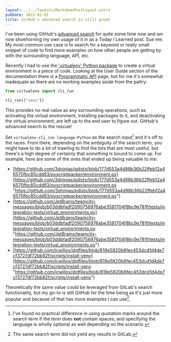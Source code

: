 ```yaml
---
layout: ../../layouts/MarkdownPostLayout.astro
pubDate: 2022-01-01
title: GitHub's advanced search is still great
---
```

I've been using GitHub's [advanced search](https://github.com/search/advanced "GitHub advanced search") for quite some time now and am now shoehorning my own usage of it in as a Today I Learned post. Sue me. My most common use case is to search for a keyword or really small snippet of code to find more examples on how other people are getting by with the surrounding language, API, etc.

Recently I had to use the ['virtualenv' Python package](https://virtualenv.pypa.io/en/latest/ "'Virtualenv' documentation - homepage") to create a virtual environment in a piece of code. Looking at the User Guide section of the documentation there _is_ a [Programmatic API](https://virtualenv.pypa.io/en/latest/user_guide.html#programmatic-api "'Virtualenv' documentation - Programmatic API") page, but for me it's somewhat inadequate as there are no working examples aside from the paltry:

```python
from virtualenv import cli_run

cli_run(["venv"])
```

This provides no real value as any surrounding operations, such as activating the virtual environment, installing packages to it, and deactivating the virtual environment, are left up to the end user to figure out. GitHub's advanced search to the rescue!

Set `virtualenv.cli_run language:Python` as the search input[^1] and it's off to the races. From there, depending on the ambiguity of the search term, you might have to do a bit of trawling to find the bits that are most useful, but there's a high degree of certainty that _something_ is bound to come up. For example, here are some of the ones that ended up being valuable to me:

* [https://github.com/3dninjas/pdistx/blob/177d553a4d98b36b22ffeb12a46570fbc85cdd83/pyscriptpacker/environment.py](https://github.com/3dninjas/pdistx/blob/177d553a4d98b36b22ffeb12a46570fbc85cdd83/pyscriptpacker/environment.py "https://github.com/3dninjas/pdistx/blob/177d553a4d98b36b22ffeb12a46570fbc85cdd83/pyscriptpacker/environment.py")
* [https://github.com/JetBrains/teamcity-messages/blob/b03ddbfadf2090756976abe3581704f8bc9e781f/tests/integration-tests/virtual_environments.py](https://github.com/JetBrains/teamcity-messages/blob/b03ddbfadf2090756976abe3581704f8bc9e781f/tests/integration-tests/virtual_environments.py "https://github.com/JetBrains/teamcity-messages/blob/b03ddbfadf2090756976abe3581704f8bc9e781f/tests/integration-tests/virtual_environments.py")
* [https://github.com/jcwillox/dotfiles/blob/819e5820b6fec453dcd1d4de7cf3727df72bb82f/scripts/install-venv](https://github.com/jcwillox/dotfiles/blob/819e5820b6fec453dcd1d4de7cf3727df72bb82f/scripts/install-venv "https://github.com/jcwillox/dotfiles/blob/819e5820b6fec453dcd1d4de7cf3727df72bb82f/scripts/install-venv")

Theoretically the same value could be leveraged from GitLab's search functionality, but my go-to is still GitHub for the time being as it's just more popular and because of that has more examples I can use[^2].

[^1]: I've found no practical difference in using quotation marks around the search term if the term does **not** contain spaces, and specifying the language is wholly optional as well depending on the scenario.

[^2]: The same search term did not yield any results in GitLab.
